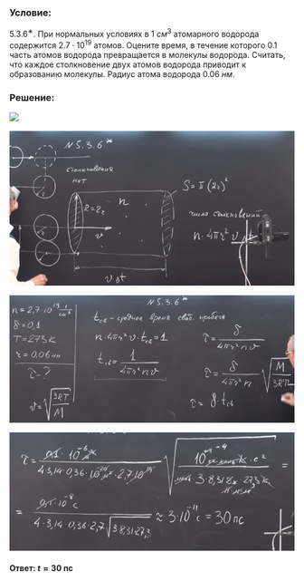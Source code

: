 ###  Условие:

$5.3.6^{∗}.$ При нормальных условиях в $1$ $см^3$ атомарного водорода содержится $2.7 \cdot 10^{19}$ атомов. Оцените время, в течение которого $0.1$ часть атомов водорода превращается в молекулы водорода. Считать, что каждое столкновение двух атомов водорода приводит к образованию молекулы. Радиус атома водорода $0.06$ $нм$.

###  Решение:

![](https://www.youtube.com/embed/QZM5zXJcoAk)

![|616x334, 67%](../../img/5.3.6/01.png)

![|731x326, 67%](../../img/5.3.6/02.png)

![|582x241, 67%](../../img/5.3.6/03.png)

#### Ответ: $t \approx 30$ пс